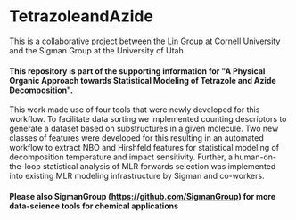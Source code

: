 # TetrazoleandAzide

This is a collaborative project between the Lin Group at Cornell University and the Sigman Group at the University of Utah. 

#### This repository is part of the supporting information for "A Physical Organic Approach towards Statistical Modeling of Tetrazole and Azide Decomposition".

This work made use of four tools that were newly developed for this workflow. To facilitate data sorting we implemented counting descriptors to generate a dataset based on substructures in a given molecule. Two new classes of features were developed for this resulting in an automated workflow to extract NBO and Hirshfeld features for statistical modeling of decomposition temperature and impact sensitivity. Further, a human-on-the-loop statistical analysis of MLR forwards selection was implemented into existing MLR modeling infrastructure by Sigman and co-workers. 

#### Please also SigmanGroup (https://github.com/SigmanGroup) for more data-science tools for chemical applications

